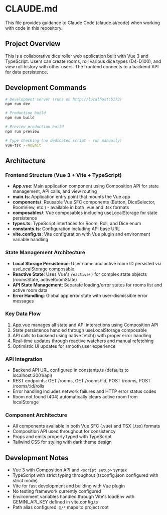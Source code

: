 # CLAUDE.md

This file provides guidance to Claude Code (claude.ai/code) when working with code in this repository.

## Project Overview

This is a collaborative dice roller web application built with Vue 3 and TypeScript. Users can create rooms, roll various dice types (D4-D100), and view roll history with other users. The frontend connects to a backend API for data persistence.

## Development Commands

```bash
# Development server (runs on http://localhost:5173)
npm run dev

# Production build
npm run build

# Preview production build
npm run preview

# Type checking (no dedicated script - run manually)
vue-tsc --noEmit
```

## Architecture

### Frontend Structure (Vue 3 + Vite + TypeScript)
- **App.vue**: Main application component using Composition API for state management, API calls, and view routing
- **main.ts**: Application entry point that mounts the Vue app
- **components/**: Reusable Vue SFC components (Button, DiceSelector, RoomView, etc.) - available in both .vue and .tsx formats
- **composables/**: Vue composables including useLocalStorage for state persistence
- **types.ts**: TypeScript interfaces for Room, Roll, and Dice enum
- **constants.ts**: Configuration including API base URL
- **vite.config.ts**: Vite configuration with Vue plugin and environment variable handling

### State Management Architecture
- **Local Storage Persistence**: User name and active room ID persisted via useLocalStorage composable
- **Reactive State**: Uses Vue's `reactive()` for complex state objects (roomsState, activeRoomState)
- **API State Management**: Separate loading/error states for rooms list and active room data
- **Error Handling**: Global app error state with user-dismissible error messages

### Key Data Flow
1. App.vue manages all state and API interactions using Composition API
2. State persistence handled through useLocalStorage composable
3. API calls to backend using native fetch() with proper error handling
4. Real-time updates through reactive watchers and manual refetching
5. Optimistic UI updates for smooth user experience

### API Integration
- Backend API URL configured in constants.ts (defaults to localhost:3001/api)
- REST endpoints: GET /rooms, GET /rooms/:id, POST /rooms, POST /rooms/:id/rolls
- Error handling includes network failures and HTTP error status codes
- Room not found (404) automatically clears active room from localStorage

### Component Architecture
- All components available in both Vue SFC (.vue) and TSX (.tsx) formats
- Composition API used throughout for consistency
- Props and emits properly typed with TypeScript
- Tailwind CSS for styling with dark theme design

## Development Notes

- Vue 3 with Composition API and `<script setup>` syntax
- TypeScript with strict typing throughout (tsconfig.json configured with strict mode)
- Vite for fast development and building with Vue plugin
- No testing framework currently configured
- Environment variables handled through Vite's loadEnv with GEMINI_API_KEY defined in vite.config.ts
- Path alias configured: `@/*` maps to project root